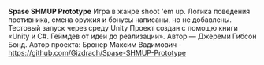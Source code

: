 **Spase SHMUP Prototype**
Игра в жанре shoot 'em up. Логика поведения противника, смена оружия и бонусы написаны, но не добавлены.
Тестовый запуск через среду Unity
Проект создан с помощю книги «Unity и C#. Геймдев от идеи до реализации». Автор — Джереми Гибсон Бонд.
Автор проекта: Бронер Максим Вадимович - https://github.com/Gizdrach/Spase-SHMUP-Prototype
